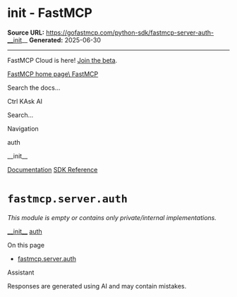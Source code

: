 # __init__ - FastMCP

**Source URL:** https://gofastmcp.com/python-sdk/fastmcp-server-auth-__init__
**Generated:** 2025-06-30

---

FastMCP Cloud is here! [Join the beta](https://fastmcp.link/x0Kyhy2).

[FastMCP home page\\
FastMCP](https://gofastmcp.com/)

Search the docs...

Ctrl KAsk AI

Search...

Navigation

auth

\_\_init\_\_

[Documentation](https://gofastmcp.com/getting-started/welcome) [SDK Reference](https://gofastmcp.com/python-sdk/fastmcp-exceptions)

# [​](https://gofastmcp.com/python-sdk/fastmcp-server-auth-__init__\#fastmcp-server-auth)  `fastmcp.server.auth`

_This module is empty or contains only private/internal implementations._

[\_\_init\_\_](https://gofastmcp.com/python-sdk/fastmcp-server-__init__) [auth](https://gofastmcp.com/python-sdk/fastmcp-server-auth-auth)

On this page

- [fastmcp.server.auth](https://gofastmcp.com/python-sdk/fastmcp-server-auth-__init__#fastmcp-server-auth)

Assistant

Responses are generated using AI and may contain mistakes.